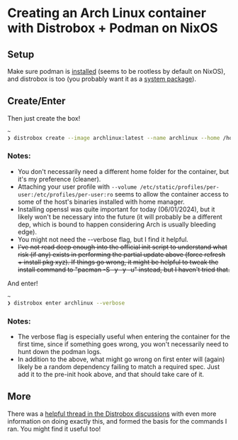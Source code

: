 # Creating an Arch Linux container with Distrobox + Podman on NixOS

## Setup

Make sure podman is [installed](https://nixos.wiki/wiki/Podman) (seems to be rootless by default on NixOS), and distrobox is too (you probably want it as a [system package](https://search.nixos.org/options?channel=unstable&show=environment.systemPackages&from=0&size=50&sort=relevance&type=packages&query=environment.systemPackages)).

## Create/Enter

Then just create the box!

```zsh
~ 
❯ distrobox create --image archlinux:latest --name archlinux --home /home/$USER/containers/archlinux --additional-packages "systemd" --pre-init-hooks "pacman -S -y -y -u --noconfirm --overwrite='*'; pacman -S --noconfirm openssl dbus" --verbose --init
```
### Notes:
- You don't necessarily need a different home folder for the container, but it's my preference (cleaner).
- Attaching your user profile with `--volume /etc/static/profiles/per-user:/etc/profiles/per-user:ro` seems to allow the container access to some of the host's binaries installed with home manager.
- Installing openssl was quite important for today (06/01/2024), but it likely won't be necessary into the future (it will probably be a different dep, which is bound to happen considering Arch is usually bleeding edge).
- You might not need the --verbose flag, but I find it helpful.
- ~~I've not read deep enough into the official init script to understand what risk (if any) exists in performing the partial update above (force refresh + install pkg xyz). If things go wrong, it might be helpful to tweak the install command to "pacman -S -y -y -u" instead, but I haven't tried that.~~ 

And enter!

```zsh
~ 
❯ distrobox enter archlinux --verbose
```

### Notes:
- The verbose flag is especially useful when entering the container for the first time, since if something goes wrong, you won't necessarily need to hunt down the podman logs.
- In addition to the above, what might go wrong on first enter will (again) likely be a random dependency failing to match a required spec. Just add it to the pre-init hook above, and that should take care of it.

## More

There was a [helpful thread in the Distrobox discussions](https://github.com/89luca89/distrobox/discussions/1294) with even more information on doing exactly this, and formed the basis for the commands I ran. You might find it useful too!
